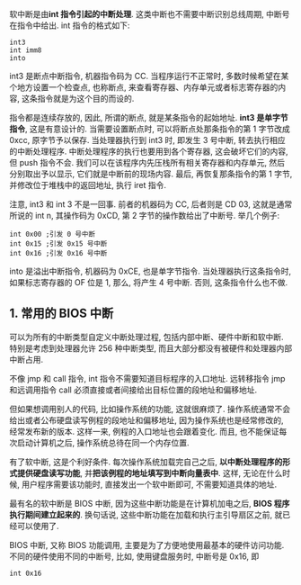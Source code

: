 软中断是由**int 指令引起的中断处理**. 这类中断也不需要中断识别总线周期, 中断号在指令中给出. int 指令的格式如下:

```
int3
int imm8
into
```

int3 是断点中断指令, 机器指令码为 CC. 当程序运行不正常时, 多数时候希望在某个地方设置一个检查点, 也称断点, 来查看寄存器、内存单元或者标志寄存器的内容, 这条指令就是为这个目的而设的.

指令都是连续存放的, 因此, 所谓的断点, 就是某条指令的起始地址. **int3 是单字节指令**, 这是有意设计的. 当需要设置断点时, 可以将断点处那条指令的第 1 字节改成 0xcc, 原字节予以保存. 当处理器执行到 int3 时, 即发生 3 号中断, 转去执行相应的中断处理程序. 中断处理程序的执行也要用到各个寄存器, 这会破坏它们的内容, 但 push 指令不会. 我们可以在该程序内先压栈所有相关寄存器和内存单元, 然后分别取出予以显示, 它们就是中断前的现场内容. 最后, 再恢复那条指令的第 1 字节, 并修改位于堆栈中的返回地址, 执行 iret 指令.

注意, int3 和 int 3 不是一回事. 前者的机器码为 CC, 后者则是 CD 03, 这就是通常所说的 int n, 其操作码为 0xCD, 第 2 字节的操作数给出了中断号. 举几个例子:

```
int 0x00 ;引发 0 号中断
int 0x15 ;引发 0x15 号中断
int 0x16 ;引发 0x16 号中断
```

into 是溢出中断指令, 机器码为 0xCE, 也是单字节指令. 当处理器执行这条指令时, 如果标志寄存器的 OF 位是 1, 那么, 将产生 4 号中断. 否则, 这条指令什么也不做.

## 1. 常用的 BIOS 中断

可以为所有的中断类型自定义中断处理过程, 包括内部中断、硬件中断和软中断. 特别是考虑到处理器允许 256 种中断类型, 而且大部分都没有被硬件和处理器内部中断占用.

不像 jmp 和 call 指令, int 指令不需要知道目标程序的入口地址. 远转移指令 jmp 和远调用指令 call 必须直接或者间接给出目标位置的段地址和偏移地址.

但如果想调用别人的代码, 比如操作系统的功能, 这就很麻烦了. 操作系统通常不会给出或者公布硬盘读写例程的段地址和偏移地址, 因为操作系统也是经常修改的, 经常发布新的版本. 这样一来, 例程的入口地址也会跟着变化. 而且, 也不能保证每次启动计算机之后, 操作系统总待在同一个内存位置.

有了软中断, 这是个利好条件. 每次操作系统加载完自己之后, **以中断处理程序的形式提供硬盘读写功能**, 并**把该例程的地址填写到中断向量表中**. 这样, 无论在什么时候, 用户程序需要该功能时, 直接发出一个软中断即可, 不需要知道具体的地址.

最有名的软中断是 BIOS 中断, 因为这些中断功能是在计算机加电之后, **BIOS 程序执行期间建立起来的**. 换句话说, 这些中断功能在加载和执行主引导扇区之前, 就已经可以使用了.

BIOS 中断, 又称 BIOS 功能调用, 主要是为了方便地使用最基本的硬件访问功能. 不同的硬件使用不同的中断号, 比如, 使用键盘服务时, 中断号是 0x16, 即

```
int 0x16
```

